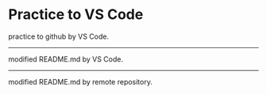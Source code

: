 # Practice to VS Code

practice to github by VS Code.

-------------------------------

modified README.md by VS Code.

-------------------------------

modified README.md by remote repository.
